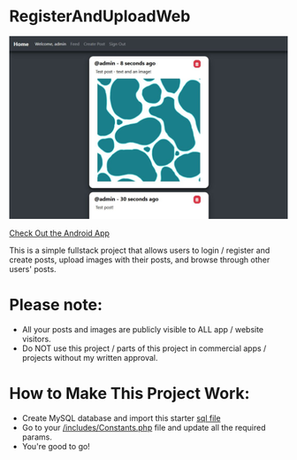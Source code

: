 # RegisterAndUploadWeb

![Screenshot](https://github.com/5haw4/RegisterAndUploadWeb/blob/master/1.JPG)

[Check Out the Android App](https://github.com/5haw4/RegisterAndUploadAndroid)

This is a simple fullstack project that allows users to login / register and create posts, upload images with their posts, and browse through other users' posts.
 
 # Please note:
- All your posts and images are publicly visible to ALL app / website visitors.
- Do NOT use this project / parts of this project in commercial apps / projects without my written approval.
 
# How to Make This Project Work:
- Create MySQL database and import this starter [sql file](https://raw.githubusercontent.com/5haw4/RegisterAndUploadWeb/master/register_and_upload.sql)
- Go to your [/includes/Constants.php](https://github.com/5haw4/RegisterAndUploadWeb/blob/master/RegisterAndUpload/includes/Constants.php) file and update all the required params.
- You're good to go!
